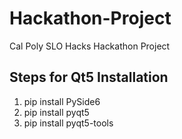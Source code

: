 # Hackathon-Project
Cal Poly SLO Hacks Hackathon Project

Steps for Qt5 Installation
-----
1) pip install PySide6
2) pip install pyqt5
3) pip install pyqt5-tools
